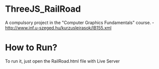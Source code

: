 # ThreeJS_RailRoad
A compulsory project in the "Computer Graphics Fundamentals" course. - http://www.inf.u-szeged.hu/kurzusleirasok/IB155.xml
# How to Run?
To run it, just open the RailRoad.html file with Live Server
